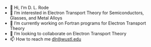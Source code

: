 - 👋 Hi, I’m D. L. Rode
- 👀 I’m interested in Electron Transport Theory for Semiconductors, Glasses, and Metal Alloys
- 🌱 I’m currently working on Fortran programs for Electron Transport Theory
- 💞️ I’m looking to collaborate on Electron Transport Theory
- 📫 How to reach me dlr@wustl.edu


